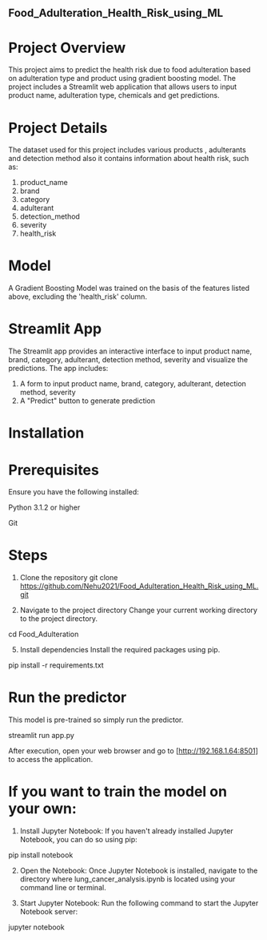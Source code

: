 ## Food_Adulteration_Health_Risk_using_ML
# Project Overview
This project aims to predict the health risk due to food adulteration based on adulteration type and product using gradient boosting model. The project includes a Streamlit web application that allows users to input product name, adulteration type, chemicals and get predictions.
# Project Details
The dataset used for this project includes various products , adulterants and detection method also it contains information about health risk, such as:
1. product_name
2. brand
3. category
4. adulterant
5. detection_method
6. severity
7. health_risk

# Model
A Gradient Boosting Model was trained on the basis of the features listed above, excluding the 'health_risk' column. 

# Streamlit App
The Streamlit app provides an interactive interface to input product name, brand, category, adulterant, detection method, severity and visualize the predictions. The app includes:
1. A form to input product name, brand, category, adulterant, detection method, severity
2. A "Predict" button to generate prediction

# Installation
# Prerequisites
Ensure you have the following installed:

Python 3.1.2 or higher

Git
# Steps
1. Clone the repository
git clone https://github.com/Nehu2021/Food_Adulteration_Health_Risk_using_ML.git

3. Navigate to the project directory
Change your current working directory to the project directory.

cd Food_Adulteration

5. Install dependencies
Install the required packages using pip.

pip install -r requirements.txt

# Run the predictor

This model is pre-trained so simply run the predictor.

   streamlit run app.py
   
After execution, open your web browser and go to [http://192.168.1.64:8501] to access the application.

# If you want to train the model on your own:

1. Install Jupyter Notebook: If you haven't already installed Jupyter Notebook, you can do so using pip:

pip install notebook

2. Open the Notebook: Once Jupyter Notebook is installed, navigate to the directory where lung_cancer_analysis.ipynb is located using your command line or terminal.

3. Start Jupyter Notebook: Run the following command to start the Jupyter Notebook server:

jupyter notebook
